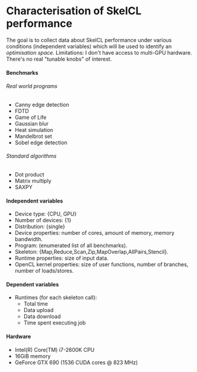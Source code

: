 # Characterisation of SkelCL performance

The goal is to collect data about SkelCL performance under various
conditions (independent variables) which will be used to identify an
*optimisation space*. Limitations: I don't have access to multi-GPU
hardware. There's no real "tunable knobs" of interest.

#### Benchmarks

###### Real world programs
  * Canny edge detection
  * FDTD
  * Game of Life
  * Gaussian blur
  * Heat simulation
  * Mandelbrot set
  * Sobel edge detection

###### Standard algorithms
  * Dot product
  * Matrix multiply
  * SAXPY

#### Independent variables
* Device type: {CPU, GPU}
* Number of devices: {1}
* Distribution: {single}
* Device properties: number of cores, amount of memory, memory
  bandwidth.
* Program: (enumerated list of all benchmarks).
* Skeleton: {Map,Reduce,Scan,Zip,MapOverlap,AllPairs,Stencil}.
* Runtime properties: size of input data.
* OpenCL kernel properties: size of user functions, number of
  branches, number of loads/stores.

#### Dependent variables
* Runtimes (for each skeleton call):
  * Total time
  * Data upload
  * Data download
  * Time spent executing job

#### Hardware
* Intel(R) Core(TM) i7-2600K CPU
* 16GiB memory
* GeForce GTX 690 (1536 CUDA cores @ 823 MHz)
